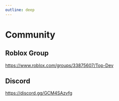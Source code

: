 ```yaml
---
outline: deep
---
```


# Community

## Roblox Group

https://www.roblox.com/groups/33875607/Top-Dev

## Discord 

https://discord.gg/GCM4SAzvfg